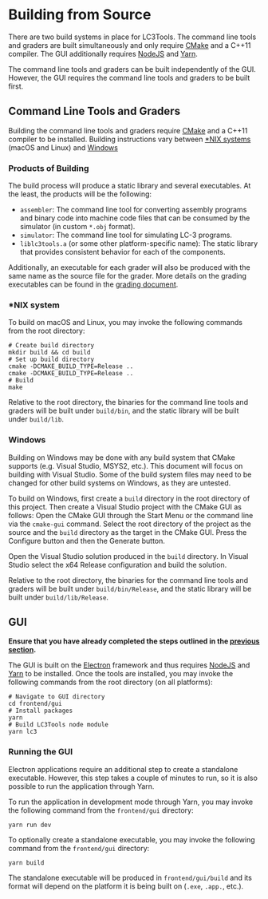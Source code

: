 # Building from Source

There are two build systems in place for LC3Tools. The command line tools and
graders are built simultaneously and only require [CMake](https://cmake.org) and
a C++11 compiler. The GUI additionally requires
[NodeJS](https://nodejs.org/en/) and [Yarn](https://yarnpkg.com/en/).

The command line tools and graders can be built independently of the GUI.
However, the GUI requires the command line tools and graders to be built first.

## Command Line Tools and Graders
Building the command line tools and graders require [CMake](https://cmake.org) 
and a C++11 compiler to be installed. Building instructions vary between
[*NIX systems](https://github.com/chiragsakhuja/lc3tools/blob/master/docs/BUILD.md#nix-system) (macOS and Linux) and
[Windows](https://github.com/chiragsakhuja/lc3tools/blob/master/docs/BUILD.md#windows)


### Products of Building
The build process will produce a static library and several executables. At
the least, the products will be the following:

* `assembler`: The command line tool for converting assembly programs and
  binary code into machine code files that can be consumed by the simulator
  (in custom `*.obj` format).
* `simulator`: The command line tool for simulating LC-3 programs.
* `liblc3tools.a` (or some other platform-specific name): The
  static library that provides consistent behavior for each of the components.

Additionally, an executable for each grader will also be produced with the same
name as the source file for the grader. More details on the grading executables
can be found in the [grading document](GRADE.md).

### *NIX system
To build on macOS and Linux, you may invoke the following commands from the
root directory:

```
# Create build directory
mkdir build && cd build
# Set up build directory
cmake -DCMAKE_BUILD_TYPE=Release ..
cmake -DCMAKE_BUILD_TYPE=Release ..
# Build
make
```

Relative to the root directory, the binaries for the command line tools and 
graders will be built under `build/bin`, and the static library will be built
under `build/lib`.

### Windows
Building on Windows may be done with any build system that CMake supports (e.g.
Visual Studio, MSYS2, etc.). This document will focus on building with Visual
Studio. Some of the build system files may need to be changed for other build
systems on Windows, as they are untested.

To build on Windows, first create a `build` directory in the root directory of
this project. Then create a Visual Studio project with the CMake GUI as
follows: Open the CMake GUI through the Start Menu or the command line via the
`cmake-gui` command. Select the root directory of the project as the source and 
the `build` directory as the target in the CMake GUI. Press the Configure button 
and then the Generate button.

Open the Visual Studio solution produced in the `build` directory. In Visual
Studio select the x64 Release configuration and build the solution.

Relative to the root directory, the binaries for the command line tools and
graders will be built under `build/bin/Release`, and the static library will
be built under `build/lib/Release`.

## GUI
**Ensure that you have already completed the steps outlined in the
[previous section](https://github.com/chiragsakhuja/lc3tools/blob/master/docs/BUILD.md#command-line-tools-and-graders).**

The GUI is built on the [Electron](https://electronjs.org/) framework and thus
requires [NodeJS](https://nodejs.org/en/) and [Yarn](https://yarnpkg.com/en/) to
be installed. Once the tools are installed, you may invoke the following
commands from the root directory (on all platforms):

```
# Navigate to GUI directory
cd frontend/gui
# Install packages
yarn
# Build LC3Tools node module
yarn lc3
```

### Running the GUI
Electron applications require an additional step to create a standalone
executable. However, this step takes a couple of minutes to run, so it is
also possible to run the application through Yarn.

To run the application in development mode through Yarn, you may invoke the
following command from the `frontend/gui` directory:

```
yarn run dev
```

To optionally create a standalone executable, you may invoke the following
command from the `frontend/gui` directory:

```
yarn build
```

The standalone executable will be produced in `frontend/gui/build` and its
format will depend on the platform it is being built on (`.exe`, `.app.`, etc.).